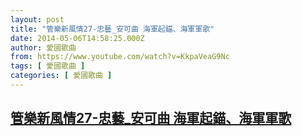 ```yaml
---
layout: post
title: "管樂新風情27-忠藝_安可曲 海軍起錨、海軍軍歌"
date: 2014-05-06T14:58:25.000Z
author: 愛國歌曲
from: https://www.youtube.com/watch?v=KkpaVeaG9Nc
tags: [ 愛國歌曲 ]
categories: [ 愛國歌曲 ]
---
```

<!--1399388305000-->
[管樂新風情27-忠藝_安可曲 海軍起錨、海軍軍歌](https://www.youtube.com/watch?v=KkpaVeaG9Nc)
------

<div>

</div>
